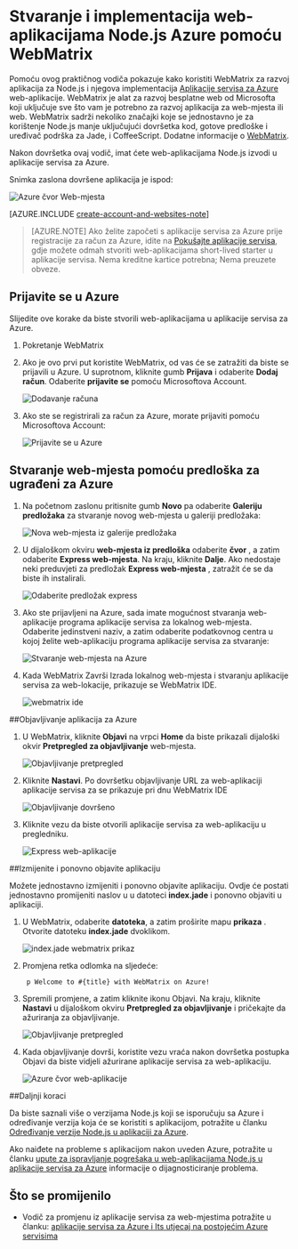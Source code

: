 <properties 
    pageTitle="Stvaranje i implementacija web-aplikacijama Node.js Azure pomoću WebMatrix" 
    description="Praktični vodič ručica kako koristiti WebMatrix za razvoj aplikacija za Node.js i njegova implementacija Azure aplikacije servisa web-aplikacije." 
    services="app-service\web" 
    documentationCenter="nodejs" 
    authors="rmcmurray" 
    manager="wpickett" 
    editor=""/>

<tags 
    ms.service="app-service-web" 
    ms.workload="web" 
    ms.tgt_pltfrm="na" 
    ms.devlang="nodejs" 
    ms.topic="article" 
    ms.date="08/11/2016"
    ms.author="robmcm"/>


# <a name="build-and-deploy-a-nodejs-web-app-to-azure-using-webmatrix"></a>Stvaranje i implementacija web-aplikacijama Node.js Azure pomoću WebMatrix

Pomoću ovog praktičnog vodiča pokazuje kako koristiti WebMatrix za razvoj aplikacija za Node.js i njegova implementacija [Aplikacije servisa za Azure](http://go.microsoft.com/fwlink/?LinkId=529714) web-aplikacije. WebMatrix je alat za razvoj besplatne web od Microsofta koji uključuje sve što vam je potrebno za razvoj aplikacija za web-mjesta ili web. WebMatrix sadrži nekoliko značajki koje se jednostavno je za korištenje Node.js manje uključujući dovršetka kod, gotove predloške i uređivač podrška za Jade, i CoffeeScript. Dodatne informacije o [WebMatrix](https://www.microsoft.com/web/webmatrix/).

Nakon dovršetka ovaj vodič, imat ćete web-aplikacijama Node.js izvodi u aplikacije servisa za Azure.
 
Snimka zaslona dovršene aplikacija je ispod:

![Azure čvor Web-mjesta][webmatrix-node-completed]

[AZURE.INCLUDE [create-account-and-websites-note](../../includes/create-account-and-websites-note.md)]

>[AZURE.NOTE] Ako želite započeti s aplikacije servisa za Azure prije registracije za račun za Azure, idite na [Pokušajte aplikacije servisa](http://go.microsoft.com/fwlink/?LinkId=523751), gdje možete odmah stvoriti web-aplikacijama short-lived starter u aplikacije servisa. Nema kreditne kartice potrebna; Nema preuzete obveze.

## <a name="sign-into-azure"></a>Prijavite se u Azure

Slijedite ove korake da biste stvorili web-aplikacijama u aplikacije servisa za Azure.

1. Pokretanje WebMatrix
2. Ako je ovo prvi put koristite WebMatrix, od vas će se zatražiti da biste se prijavili u Azure.  U suprotnom, kliknite gumb **Prijava** i odaberite **Dodaj račun**.  Odaberite **prijavite se** pomoću Microsoftova Account.

    ![Dodavanje računa][addaccount]

3. Ako ste se registrirali za račun za Azure, morate prijaviti pomoću Microsoftova Account:

    ![Prijavite se u Azure][signin]  


## <a name="create-a-site-using-a-built-in-template-for-azure"></a>Stvaranje web-mjesta pomoću predloška za ugrađeni za Azure

1. Na početnom zaslonu pritisnite gumb **Novo** pa odaberite **Galeriju predložaka** za stvaranje novog web-mjesta u galeriji predložaka:

    ![Nova web-mjesta iz galerije predložaka][sitefromtemplate]

2. U dijaloškom okviru **web-mjesta iz predloška** odaberite **čvor** , a zatim odaberite **Express web-mjesta**. Na kraju, kliknite **Dalje**. Ako nedostaje neki preduvjeti za predložak **Express web-mjesta** , zatražit će se da biste ih instalirali.

    ![Odaberite predložak express][webmatrix-templates]

3. Ako ste prijavljeni na Azure, sada imate mogućnost stvaranja web-aplikacije programa aplikacije servisa za lokalnog web-mjesta.  Odaberite jedinstveni naziv, a zatim odaberite podatkovnog centra u kojoj želite web-aplikaciju programa aplikacije servisa za stvaranje: 

    ![Stvaranje web-mjesta na Azure][nodesitefromtemplateazure]
    
4. Kada WebMatrix Završi Izrada lokalnog web-mjesta i stvaranju aplikacije servisa za web-lokacije, prikazuje se WebMatrix IDE.

    ![webmatrix ide][webmatrix-ide]

##<a name="publish-your-application-to-azure"></a>Objavljivanje aplikacija za Azure

1. U WebMatrix, kliknite **Objavi** na vrpci **Home** da biste prikazali dijaloški okvir **Pretpregled za objavljivanje** web-mjesta.

    ![Objavljivanje pretpregled][webmatrix-node-publishpreview]

2. Kliknite **Nastavi**. Po dovršetku objavljivanje URL za web-aplikaciji aplikacije servisa za se prikazuje pri dnu WebMatrix IDE

    ![Objavljivanje dovršeno][webmatrix-publish-complete]

3. Kliknite vezu da biste otvorili aplikacije servisa za web-aplikaciju u pregledniku.

    ![Express web-aplikacije][webmatrix-node-express-site]

##<a name="modify-and-republish-your-application"></a>Izmijenite i ponovno objavite aplikaciju

Možete jednostavno izmijeniti i ponovno objavite aplikaciju. Ovdje će postati jednostavno promijeniti naslov u u datoteci **index.jade** i ponovno objaviti u aplikaciji.

1. U WebMatrix, odaberite **datoteka**, a zatim proširite mapu **prikaza** . Otvorite datoteku **index.jade** dvoklikom.

    ![index.jade webmatrix prikaz][webmatrix-modify-index]

2. Promjena retka odlomka na sljedeće:

        p Welcome to #{title} with WebMatrix on Azure!

3. Spremili promjene, a zatim kliknite ikonu Objavi. Na kraju, kliknite **Nastavi** u dijaloškom okviru **Pretpregled za objavljivanje** i pričekajte da ažuriranja za objavljivanje.

    ![Objavljivanje pretpregled][webmatrix-republish]

4. Kada objavljivanje dovrši, koristite vezu vraća nakon dovršetka postupka Objavi da biste vidjeli ažurirane aplikacije servisa za web-aplikaciju.

    ![Azure čvor web-aplikacije][webmatrix-node-completed]

##<a name="next-steps"></a>Daljnji koraci

Da biste saznali više o verzijama Node.js koji se isporučuju sa Azure i određivanje verzija koja će se koristiti s aplikacijom, potražite u članku [Određivanje verzije Node.js u aplikaciji za Azure](../nodejs-specify-node-version-azure-apps.md).

Ako naiđete na probleme s aplikacijom nakon uveden Azure, potražite u članku [upute za ispravljanje pogrešaka u web-aplikacijama Node.js u aplikacije servisa za Azure](web-sites-nodejs-debug.md) informacije o dijagnosticiranje problema.

## <a name="whats-changed"></a>Što se promijenilo
* Vodič za promjenu iz aplikacije servisa za web-mjestima potražite u članku: [aplikacije servisa za Azure i Its utjecaj na postojećim Azure servisima](http://go.microsoft.com/fwlink/?LinkId=529714)

[WebMatrix WebSite]: http://www.microsoft.com/click/services/Redirect2.ashx?CR_CC=200106398
[WebMatrix for Azure]: http://go.microsoft.com/fwlink/?LinkID=253622&clcid=0x409

[webmatrix-node-completed]: ./media/web-sites-nodejs-use-webmatrix/webmatrix-node-complete.png
[webmatrix-templates]: ./media/web-sites-nodejs-use-webmatrix/webmatrix-templates.png

[webmatrix-node-publishpreview]: ./media/web-sites-nodejs-use-webmatrix/webmatrix-publishpreview.png

[webmatrix-ide]: ./media/web-sites-nodejs-use-webmatrix/webmatrix-ide.png
[webmatrix-publish-complete]: ./media/web-sites-nodejs-use-webmatrix/webmatrix-publish-complete.png
[webmatrix-node-express-site]: ./media/web-sites-nodejs-use-webmatrix/webmatrix-express-webiste.png
[webmatrix-modify-index]: ./media/web-sites-nodejs-use-webmatrix/webmatrix-node-edit.png
[webmatrix-republish]: ./media/web-sites-nodejs-use-webmatrix/webmatrix-republish.png
[addaccount]: ./media/web-sites-nodejs-use-webmatrix/webmatrix-add-account.png
[signin]: ./media/web-sites-nodejs-use-webmatrix/webmatrix-sign-in.png
[sitefromtemplate]: ./media/web-sites-nodejs-use-webmatrix/webmatrix-site-from-template.png
[nodesitefromtemplateazure]: ./media/web-sites-nodejs-use-webmatrix/webmatrix-node-site-azure.png
 